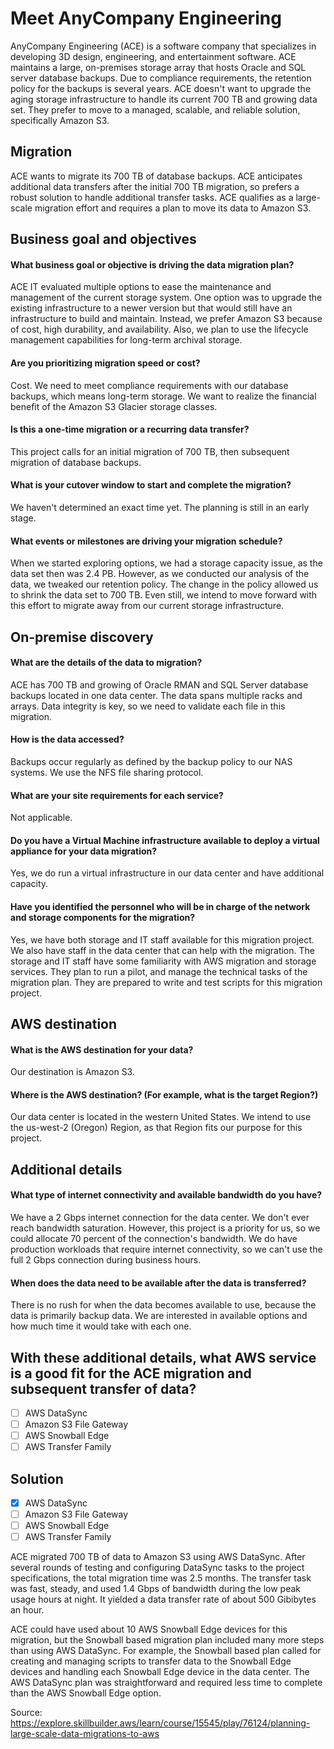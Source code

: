 # Meet AnyCompany Engineering

AnyCompany Engineering (ACE) is a software company that specializes in developing 3D design, engineering, and entertainment software. ACE maintains a large, on-premises storage array that hosts Oracle and SQL server database backups. Due to compliance requirements, the retention policy for the backups is several years. ACE doesn't want to upgrade the aging storage infrastructure to handle its current 700 TB and growing data set. They prefer to move to a managed, scalable, and reliable solution, specifically Amazon S3.

## Migration

ACE wants to migrate its 700 TB of database backups. ACE anticipates additional data transfers after the initial 700 TB migration, so prefers a robust solution to handle additional transfer tasks. ACE qualifies as a large-scale migration effort and requires a plan to move its data to Amazon S3.

## Business goal and objectives

#### What business goal or objective is driving the data migration plan?
ACE IT evaluated multiple options to ease the maintenance and management of the current storage system. One option was to upgrade the existing infrastructure to a newer version but that would still have an infrastructure to build and maintain. Instead, we prefer Amazon S3 because of cost, high durability, and availability. Also, we plan to use the lifecycle management capabilities for long-term archival storage.

#### Are you prioritizing migration speed or cost?
Cost. We need to meet compliance requirements with our database backups, which means long-term storage. We want to realize the financial benefit of the Amazon S3 Glacier storage classes.

#### Is this a one-time migration or a recurring data transfer?
This project calls for an initial migration of 700 TB, then subsequent migration of database backups.

#### What is your cutover window to start and complete the migration?
We haven't determined an exact time yet. The planning is still in an early stage.

#### What events or milestones are driving your migration schedule?
When we started exploring options, we had a storage capacity issue, as the data set then was 2.4 PB. However, as we conducted our analysis of the data, we tweaked our retention policy. The change in the policy allowed us to shrink the data set to 700 TB. Even still, we intend to move forward with this effort to migrate away from our current storage infrastructure.

## On-premise discovery

#### What are the details of the data to migration?

ACE has 700 TB and growing of Oracle RMAN and SQL Server database backups located in one data center. The data spans multiple racks and arrays. Data integrity is key, so we need to validate each file in this migration.  

#### How is the data accessed?
Backups occur regularly as defined by the backup policy to our NAS systems. We use the NFS file sharing protocol.

#### What are your site requirements for each service?
Not applicable.

#### Do you have a Virtual Machine infrastructure available to deploy a virtual appliance for your data migration?
Yes, we do run a virtual infrastructure in our data center and have additional capacity.

#### Have you identified the personnel who will be in charge of the network and storage components for the migration?
Yes, we have both storage and IT staff available for this migration project. We also have staff in the data center that can help with the migration. The storage and IT staff have some familiarity with AWS migration and storage services. They plan to run a pilot, and manage the technical tasks of the migration plan. They are prepared to write and test scripts for this migration project.

## AWS destination

#### What is the AWS destination for your data?
Our destination is Amazon S3.

#### Where is the AWS destination? (For example, what is the target Region?)
Our data center is located in the western United States. We intend to use the us-west-2 (Oregon) Region, as that Region fits our purpose for this project.

## Additional details

#### What type of internet connectivity and available bandwidth do you have?
We have a 2 Gbps internet connection for the data center. We don't ever reach bandwidth saturation. However, this project is a priority for us, so we could allocate 70 percent of the connection's bandwidth.  We do have production workloads that require internet connectivity, so we can't use the full 2 Gbps connection during business hours. 

#### When does the data need to be available after the data is transferred?
There is no rush for when the data becomes available to use, because the data is primarily backup data. We are interested in available options and how much time it would take with each one.

## With these additional details, what AWS service is a good fit for the ACE migration and subsequent transfer of data?

- [ ] AWS DataSync
- [ ] Amazon S3 File Gateway
- [ ] AWS Snowball Edge
- [ ] AWS Transfer Family

## Solution

- [x] AWS DataSync
- [ ] Amazon S3 File Gateway
- [ ] AWS Snowball Edge
- [ ] AWS Transfer Family

ACE migrated 700 TB of data to Amazon S3 using AWS DataSync. After several rounds of testing and configuring DataSync tasks to the project specifications, the total migration time was 2.5 months. The transfer task was fast, steady, and used 1.4 Gbps of bandwidth during the low peak usage hours at night. It yielded a data transfer rate of about 500 Gibibytes an hour.

ACE could have used about 10 AWS Snowball Edge devices for this migration, but the Snowball based migration plan included many more steps than using AWS DataSync. For example, the Snowball based plan called for creating and managing scripts to transfer data to the Snowball Edge devices and handling each Snowball Edge device in the data center. The AWS DataSync plan was straightforward and required less time to complete than the AWS Snowball Edge option.

Source: https://explore.skillbuilder.aws/learn/course/15545/play/76124/planning-large-scale-data-migrations-to-aws

